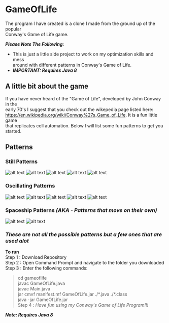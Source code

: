 # GameOfLife
The program I have created is a clone I made from the ground up of the popular  
Conway's Game of Life game.  

***Please Note The Following:***
* This is just a little side project to work on my optimization skills and mess  
  around with different patterns in Conway's Game of Life.
* ***IMPORTANT: Requires Java 8***

## A little bit about the game
If you have never heard of the "Game of Life", developed by John Conway in the  
early 70's I suggest that you check out the wikepedia page listed here:  
https://en.wikipedia.org/wiki/Conway%27s_Game_of_Life. It is a fun little game   
that replicates cell automation. Below I will list some fun patterns to get you  
started.    

## Patterns
### Still Patterns
![alt text](https://upload.wikimedia.org/wikipedia/commons/thumb/9/96/Game_of_life_block_with_border.svg/66px-Game_of_life_block_with_border.svg.png) 
![alt text](https://upload.wikimedia.org/wikipedia/commons/thumb/6/67/Game_of_life_beehive.svg/98px-Game_of_life_beehive.svg.png) 
![alt text](https://upload.wikimedia.org/wikipedia/commons/thumb/f/f4/Game_of_life_loaf.svg/98px-Game_of_life_loaf.svg.png) 
![alt text](https://upload.wikimedia.org/wikipedia/commons/thumb/7/7f/Game_of_life_boat.svg/82px-Game_of_life_boat.svg.png) 
![alt text](https://upload.wikimedia.org/wikipedia/commons/thumb/3/31/Game_of_life_flower.svg/82px-Game_of_life_flower.svg.png) 
### Oscillating Patterns
![alt text](https://upload.wikimedia.org/wikipedia/commons/9/95/Game_of_life_blinker.gif) 
![alt text](https://upload.wikimedia.org/wikipedia/commons/1/12/Game_of_life_toad.gif) 
![alt text](https://upload.wikimedia.org/wikipedia/commons/1/1c/Game_of_life_beacon.gif) 
![alt text](https://upload.wikimedia.org/wikipedia/commons/0/07/Game_of_life_pulsar.gif) 
![alt text](https://upload.wikimedia.org/wikipedia/commons/f/fb/I-Column.gif) 
### Spaceship Patterns *(AKA - Patterns that move on their own)*
![alt text](https://upload.wikimedia.org/wikipedia/commons/f/f2/Game_of_life_animated_glider.gif) 
![alt text](https://upload.wikimedia.org/wikipedia/commons/3/37/Game_of_life_animated_LWSS.gif)   
### *These are not all the possible patterns but a few ones that are used alot*

**To run**  
Step 1 : Download Repository  
Step 2 : Open Command Prompt and navigate to the folder you downloaded  
Step 3 : Enter the following commands:
> cd gameoflife  
> javac GameOfLife.java  
> javac Main.java  
> jar cmvf manifest.mf GameOfLife.jar ./\*.java ./\*.class  
> java -jar GameOfLife.jar  
Step 4 : *Have fun using my Conway's Game of Life Program!!!*  

***Note: Requires Java 8***